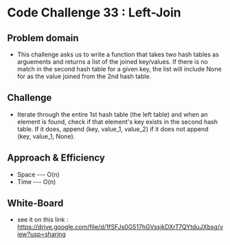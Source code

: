 # Code Challenge 33 : Left-Join 
##  Problem domain
- This challenge asks us to write a function that takes two hash tables as arguements and returns a list of the joined key/values. If there is no match in the second hash table for a given key, the list will include None for as the value joined from the 2nd hash table.

## Challenge
- Iterate through the entire 1st hash table (the left table) and when an element is found, check if that element's key exists in the second hash table. If it does, append (key, value_1, value_2) if it does not append (key, value_1, None).


## Approach & Efficiency
- Space --- O(n)
- Time --- O(n)

## White-Board
* see it on this link : https://drive.google.com/file/d/1fSFJs0G517hGVssjkDXrT7QYtduJXbsg/view?usp=sharing
